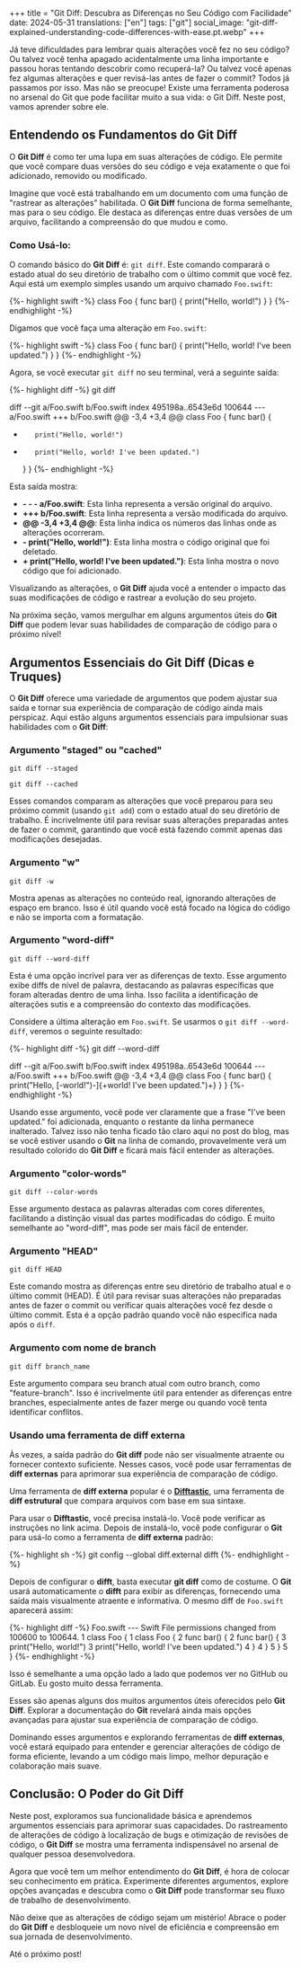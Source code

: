 +++
title = "Git Diff: Descubra as Diferenças no Seu Código com Facilidade"
date:   2024-05-31
translations: ["en"]
tags: ["git"]
social_image: "git-diff-explained-understanding-code-differences-with-ease.pt.webp"
+++

<p class="intro"><span class="dropcap">J</span>á teve dificuldades para lembrar quais alterações você fez no seu código? Ou talvez você tenha apagado acidentalmente uma linha importante e passou horas tentando descobrir como recuperá-la? Ou talvez você apenas fez algumas alterações e quer revisá-las antes de fazer o commit? Todos já passamos por isso. Mas não se preocupe! Existe uma ferramenta poderosa no arsenal do Git que pode facilitar muito a sua vida: o Git Diff. Neste post, vamos aprender sobre ele.</p>

## Entendendo os Fundamentos do Git Diff

O **Git Diff** é como ter uma lupa em suas alterações de código. Ele permite que você compare duas versões do seu código e veja exatamente o que foi adicionado, removido ou modificado.

Imagine que você está trabalhando em um documento com uma função de "rastrear as alterações" habilitada. O **Git Diff** funciona de forma semelhante, mas para o seu código. Ele destaca as diferenças entre duas versões de um arquivo, facilitando a compreensão do que mudou e como.

### Como Usá-lo:

O comando básico do **Git Diff** é: `git diff`. Este comando comparará o estado atual do seu diretório de trabalho com o último commit que você fez. Aqui está um exemplo simples usando um arquivo chamado `Foo.swift`:

{%- highlight swift -%}
class Foo {
    func bar() {
        print("Hello, world!")
    }
}
{%- endhighlight -%}

Digamos que você faça uma alteração em `Foo.swift`:

{%- highlight swift -%}
class Foo {
    func bar() {
        print("Hello, world! I've been updated.")
    }
}
{%- endhighlight -%}

Agora, se você executar `git diff` no seu terminal, verá a seguinte saída:

{%- highlight diff -%}
git diff

diff --git a/Foo.swift b/Foo.swift
index 495198a..6543e6d 100644
--- a/Foo.swift
+++ b/Foo.swift
@@ -3,4 +3,4 @@
 class Foo {
     func bar() {
-        print("Hello, world!")
+        print("Hello, world! I've been updated.")
     }
 }
{%- endhighlight -%}

Esta saída mostra:

- **- - - a/Foo.swift**: Esta linha representa a versão original do arquivo.
- **+++ b/Foo.swift**: Esta linha representa a versão modificada do arquivo.
- **@@ -3,4 +3,4 @@**: Esta linha indica os números das linhas onde as alterações ocorreram.
- **- print("Hello, world!")**: Esta linha mostra o código original que foi deletado.
- **+ print("Hello, world! I've been updated.")**: Esta linha mostra o novo código que foi adicionado.

Visualizando as alterações, o **Git Diff** ajuda você a entender o impacto das suas modificações de código e rastrear a evolução do seu projeto.

Na próxima seção, vamos mergulhar em alguns argumentos úteis do **Git Diff** que podem levar suas habilidades de comparação de código para o próximo nível!

## Argumentos Essenciais do Git Diff (Dicas e Truques)

O **Git Diff** oferece uma variedade de argumentos que podem ajustar sua saída e tornar sua experiência de comparação de código ainda mais perspicaz. Aqui estão alguns argumentos essenciais para impulsionar suas habilidades com o **Git Diff**:

### Argumento "staged" ou "cached"

`git diff --staged`

`git diff --cached`

Esses comandos comparam as alterações que você preparou para seu próximo commit (usando `git add`) com o estado atual do seu diretório de trabalho. É incrivelmente útil para revisar suas alterações preparadas antes de fazer o commit, garantindo que você está fazendo commit apenas das modificações desejadas.

### Argumento "w"

`git diff -w`

Mostra apenas as alterações no conteúdo real, ignorando alterações de espaço em branco. Isso é útil quando você está focado na lógica do código e não se importa com a formatação.

### Argumento "word-diff"

`git diff --word-diff`

Esta é uma opção incrível para ver as diferenças de texto. Esse argumento exibe diffs de nível de palavra, destacando as palavras específicas que foram alteradas dentro de uma linha. Isso facilita a identificação de alterações sutis e a compreensão do contexto das modificações.

Considere a última alteração em `Foo.swift`. Se usarmos o `git diff --word-diff`, veremos o seguinte resultado:

{%- highlight diff -%}
git diff --word-diff

diff --git a/Foo.swift b/Foo.swift
index 495198a..6543e6d 100644
--- a/Foo.swift
+++ b/Foo.swift
@@ -3,4 +3,4 @@
 class Foo {
     func bar() {
         print("Hello, [-world!")-]{+world! I've been updated.")+}
     }
 }
{%- endhighlight -%}

Usando esse argumento, você pode ver claramente que a frase "I've been updated." foi adicionada, enquanto o restante da linha permanece inalterado. Talvez isso não tenha ficado tão claro aqui no post do blog, mas se você estiver usando o **Git** na linha de comando, provavelmente verá um resultado colorido do **Git Diff** e ficará mais fácil entender as alterações.

### Argumento "color-words"

`git diff --color-words`

Esse argumento destaca as palavras alteradas com cores diferentes, facilitando a distinção visual das partes modificadas do código. É muito semelhante ao "word-diff", mas pode ser mais fácil de entender.

### Argumento "HEAD"

`git diff HEAD`

Este comando mostra as diferenças entre seu diretório de trabalho atual e o último commit (HEAD). É útil para revisar suas alterações não preparadas antes de fazer o commit ou verificar quais alterações você fez desde o último commit. Esta é a opção padrão quando você não especifica nada após o `diff`.

### Argumento com nome de branch

`git diff branch_name`

Este argumento compara seu branch atual com outro branch, como "feature-branch". Isso é incrivelmente útil para entender as diferenças entre branches, especialmente antes de fazer merge ou quando você tenta identificar conflitos.

### Usando uma ferramenta de diff externa

Às vezes, a saída padrão do **Git diff** pode não ser visualmente atraente ou fornecer contexto suficiente. Nesses casos, você pode usar ferramentas de **diff externas** para aprimorar sua experiência de comparação de código.

Uma ferramenta de **diff externa** popular é o [**Difftastic**][difft], uma ferramenta de **diff estrutural** que compara arquivos com base em sua sintaxe.

Para usar o **Difftastic**, você precisa instalá-lo. Você pode verificar as instruções no link acima. Depois de instalá-lo, você pode configurar o **Git** para usá-lo como a ferramenta de **diff externa** padrão:

{%- highlight sh -%}
git config --global diff.external difft
{%- endhighlight -%}

Depois de configurar o **difft**, basta executar **git diff** como de costume. O **Git** usará automaticamente o **difft** para exibir as diferenças, fornecendo uma saída mais visualmente atraente e informativa. O mesmo diff de `Foo.swift` aparecerá assim:

{%- highlight diff -%}
Foo.swift --- Swift
File permissions changed from 100600 to 100644.
1 class Foo {                         1 class Foo {
2     func bar() {                    2     func bar() {
3         print("Hello, world!")      3         print("Hello, world! I've been updated.")
4     }                               4     }
5 }                                   5 }
{%- endhighlight -%}

Isso é semelhante a uma opção lado a lado que podemos ver no GitHub ou GitLab. Eu gosto muito dessa ferramenta.

Esses são apenas alguns dos muitos argumentos úteis oferecidos pelo **Git Diff**. Explorar a documentação do **Git** revelará ainda mais opções avançadas para ajustar sua experiência de comparação de código.

Dominando esses argumentos e explorando ferramentas de **diff externas**, você estará equipado para entender e gerenciar alterações de código de forma eficiente, levando a um código mais limpo, melhor depuração e colaboração mais suave.

## Conclusão: O Poder do Git Diff

Neste post, exploramos sua funcionalidade básica e aprendemos argumentos essenciais para aprimorar suas capacidades. Do rastreamento de alterações de código à localização de bugs e otimização de revisões de código, o **Git Diff** se mostra uma ferramenta indispensável no arsenal de qualquer pessoa desenvolvedora.

Agora que você tem um melhor entendimento do **Git Diff**, é hora de colocar seu conhecimento em prática. Experimente diferentes argumentos, explore opções avançadas e descubra como o **Git Diff** pode transformar seu fluxo de trabalho de desenvolvimento.

Não deixe que as alterações de código sejam um mistério! Abrace o poder do **Git Diff** e desbloqueie um novo nível de eficiência e compreensão em sua jornada de desenvolvimento.

Até o próximo post!

[difft]: https://github.com/Wilfred/difftastic